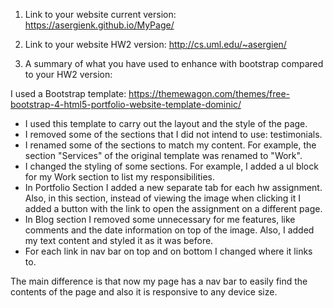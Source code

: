 1. Link to your website current version:  https://asergienk.github.io/MyPage/

2. Link to your website HW2 version: http://cs.uml.edu/~asergien/

3. A summary of what you have used to enhance with bootstrap compared to your HW2 version:

I used a Bootstrap template:
https://themewagon.com/themes/free-bootstrap-4-html5-portfolio-website-template-dominic/

* I used this template to carry out the layout and the style of the page.
* I removed some of the sections that I did not intend to use: testimonials.
* I renamed some of the sections to match my content. For example, the section
"Services" of the original template was renamed to "Work".
* I changed the styling of some sections. For example, I added a ul block for
my Work section to list my responsibilities.
* In Portfolio Section I added a new separate tab for each hw assignment. Also, in this section,
instead of viewing the image when clicking it I added a button with the link to open the assignment on a
different page.
* In Blog section I removed some unnecessary for me features, like comments and the date information
on top of the image. Also, I added my text content and styled it as it was before.
* For each link in nav bar on top and on bottom I changed where it links to.

The main difference is that now my page has a nav bar to easily find the contents of the page and
also it is responsive to any device size.
